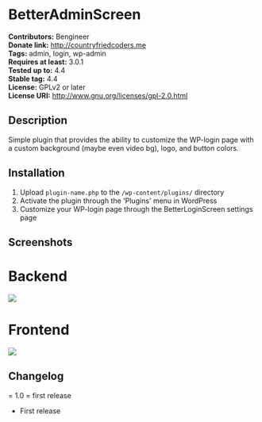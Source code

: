 # BetterAdminScreen #
**Contributors:** Bengineer  
**Donate link:** http://countryfriedcoders.me  
**Tags:** admin, login, wp-admin  
**Requires at least:** 3.0.1  
**Tested up to:** 4.4  
**Stable tag:** 4.4  
**License:** GPLv2 or later  
**License URI:** http://www.gnu.org/licenses/gpl-2.0.html  

## Description ##

Simple plugin that provides the ability to customize the WP-login page with a custom background (maybe even video bg), logo, and button colors.

## Installation ##

1. Upload `plugin-name.php` to the `/wp-content/plugins/` directory
2. Activate the plugin through the 'Plugins' menu in WordPress
3. Customize your WP-login page through the BetterLoginScreen settings page

## Screenshots ##

# Backend

![](https://dl.dropboxusercontent.com/s/uara7blx14pwc7e/5428C644-1E71-4C07-B1AA-0050808804B6-6566-0000177671F7E828.gif?dl=0)

# Frontend

![](https://dl.dropboxusercontent.com/s/xsv815fvxl4i6cg/994291A4-C1D4-4CD8-BA41-AB097FFF340C-6566-0000178914CCBE6C.gif?dl=0)

## Changelog ##

= 1.0 = first release
* First release
